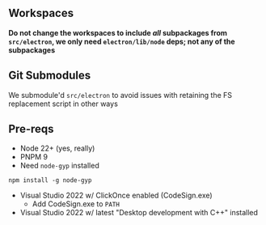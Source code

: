 ## Workspaces

**Do not change the workspaces to include _all_ subpackages from `src/electron`, we only need `electron/lib/node` deps; not any of the subpackages**

## Git Submodules

We submodule'd `src/electron` to avoid issues with retaining the FS replacement script in other ways

## Pre-reqs

- Node 22+ (yes, really)
- PNPM 9
- Need `node-gyp` installed

```shell
npm install -g node-gyp
```

- Visual Studio 2022 w/ ClickOnce enabled (CodeSign.exe)
  - Add CodeSign.exe to `PATH`
- Visual Studio 2022 w/ latest "Desktop development with C++" installed
